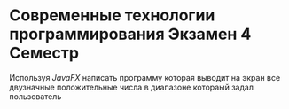 # Современные технологии программирования Экзамен 4 Семестр

Используя _JavaFX_ написать программу которая выводит на экран все двузначные положительные числа в диапазоне котораый задал пользователь 
